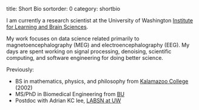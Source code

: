 title: Short Bio
sortorder: 0
category: shortbio

I am currently a research scientist at the University of Washington
[Institute for Learning and Brain Sciences](http://ilabs.washington.edu).

My work focuses on data science related primarily to magnetoencephalography (MEG)
and electroencephalography (EEG). My days are spent working on signal
processing, denoising, scientific computing, and software engineering for doing
better science.

Previously:

- BS in mathematics, physics, and philosophy from [Kalamazoo College](https://www.kzoo.edu/) (2002)
- MS/PhD in Biomedical Engineering from [BU](https://www.bu.edu/eng/departments/bme/)
- Postdoc with Adrian KC lee, [LABSN at UW](http://depts.washington.edu/labsn/People/Lee/lee.html)
